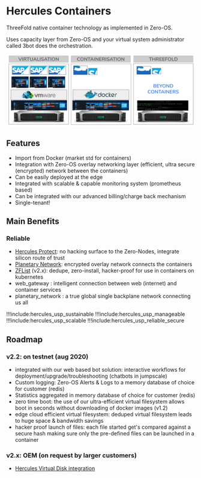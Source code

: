# Hercules Containers

ThreeFold native container technology as implemented in Zero-OS.

Uses capacity layer from Zero-OS and your virtual system administrator called 3bot does the orchestration.

![](img/container_native.png)

## Features

*   Import from Docker (market std for containers)
*   Integration with Zero-OS overlay networking layer (efficient, ultra secure (encrypted) network between the containers)
*   Can be easily deployed at the edge
*   Integrated with scalable & capable monitoring system (prometheus based)
*   Can be integrated with our advanced billing/charge back mechanism
*   Single-tenant!

## Main Benefits

### Reliable

*   [Hercules Protect](hercules_protect): no hacking surface to the Zero-Nodes, integrate silicon route of trust
*   [Planetary Network](hercules_p2p_network): encrypted overlay network connects the containers
*   [ZFList](hercules_filesystem) (v2.x): dedupe, zero-install, hacker-proof for use in containers on kubernetes
*   web_gateway : intelligent connection between web (internet) and container services
*   planetary_network : a true global single backplane network connecting us all

!!!include:hercules_usp_sustainable
!!!include:hercules_usp_manageable
!!!include:hercules_usp_scalable
!!!include:hercules_usp_reliable_secure

## Roadmap

### v2.2: on testnet (aug 2020)

*   integrated with our web based bot solution: interactive workflows for deployment/upgrade/troubleshooting (chatbots in jumpscale) 
*   Custom logging: Zero-OS Alerts & Logs to a memory database of choice for customer (redis)
*   Statistics aggregated in memory database of choice for customer (redis)
*   zero time boot: the use of our ultra-efficient virtual filesystem allows boot in seconds without downloading of docker images (v1.2)
*   edge cloud efficient virtual filesystem: deduped virtual filesystem leads to huge space & bandwidth savings
*   hacker proof launch of files: each file started get's compared against a secure hash making sure only the pre-defined files can be launched in a container



### v2.x: OEM (on request by larger customers)

*   [Hercules Virtual Disk integration](hercules_disk)

